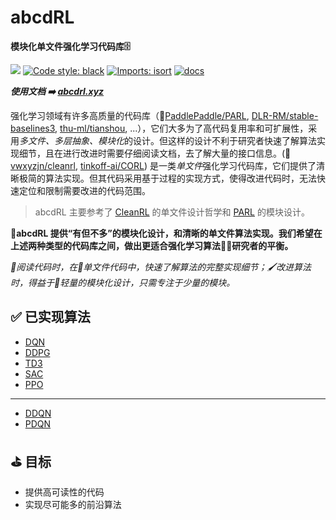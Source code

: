 # abcdRL

**模块化单文件强化学习代码库🗄**

[<img src="https://img.shields.io/badge/license-MIT-blue">](https://sdpkjc.coding.net/public/abcdrl/abcdrl/git/)
[![Code style: black](https://img.shields.io/badge/code%20style-black-000000.svg)](https://github.com/psf/black)
[![Imports: isort](https://img.shields.io/badge/%20imports-isort-%231674b1?style=flat&labelColor=ef8336)](https://pycqa.github.io/isort/)
[![docs](https://img.shields.io/github/deployments/vwxyzjn/cleanrl/Production?label=docs&logo=vercel)](https://abcdrl.xyz/)

***使用文档 ➡️ [abcdrl.xyz](https://abcdrl.xyz)***

强化学习领域有许多高质量的代码库（🚂[PaddlePaddle/PARL](https://github.com/PaddlePaddle/PARL/), [DLR-RM/stable-baselines3](https://github.com/DLR-RM/stable-baselines3), [thu-ml/tianshou](https://github.com/thu-ml/tianshou), ...），它们大多为了高代码复用率和可扩展性，采用*多文件、多层抽象、模块化*的设计。但这样的设计不利于研究者快速了解算法实现细节，且在进行改进时需要仔细阅读文档，去了解大量的接口信息。(🏃[vwxyzjn/cleanrl](https://github.com/vwxyzjn/cleanrl/), [tinkoff-ai/CORL](https://github.com/tinkoff-ai/CORL)) 是一类*单文件*强化学习代码库，它们提供了清晰极简的算法实现。但其代码采用基于过程的实现方式，使得改进代码时，无法快速定位和限制需要改进的代码范围。

> abcdRL 主要参考了 [CleanRL](https://github.com/vwxyzjn/cleanrl/) 的单文件设计哲学和 [PARL](https://github.com/PaddlePaddle/PARL/) 的模块设计。

**🚴abcdRL 提供“有但不多”的模块化设计，和清晰的单文件算法实现。我们希望在上述两种类型的代码库之间，做出更适合强化学习算法👨‍🎨研究者的平衡。**

*📖阅读代码时，在📄单文件代码中，快速了解算法的完整实现细节；🖌改进算法时，得益于🍃轻量的模块化设计，只需专注于少量的模块。*

## ✅ 已实现算法

- [DQN](https://doi.org/10.1038/nature14236)
- [DDPG](http://arxiv.org/abs/1509.02971)
- [TD3](http://arxiv.org/abs/1802.09477)
- [SAC](http://arxiv.org/abs/1801.01290)
- [PPO](http://arxiv.org/abs/1802.09477)

---

- [DDQN](http://arxiv.org/abs/1509.06461)
- [PDQN](http://arxiv.org/abs/1511.05952)

## ⛳ 目标

- 提供高可读性的代码
- 实现尽可能多的前沿算法
